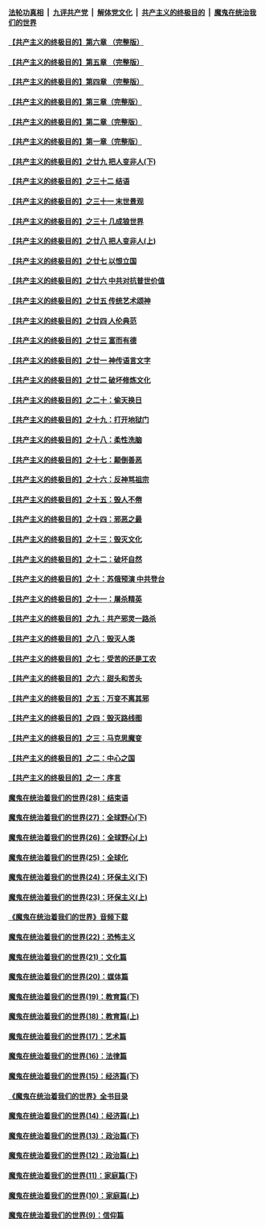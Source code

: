 

####  [法轮功真相](../../../../basic/blob/master/README.md?t=05292101) &nbsp;|&nbsp; [九评共产党](../../../../9ping.md/blob/master/README.md?t=05292101) &nbsp;|&nbsp; [解体党文化](../../../../jtdwh.md/blob/master/README.md?t=05292101)  &nbsp;|&nbsp; [共产主义的终极目的](../../../../gczydzjmd.md/blob/master/README.md?t=05292101) &nbsp;|&nbsp; [魔鬼在统治我们的世界](../../../../mgztzwmdsj.md/blob/master/README.md?t=05292101) 

#### [【共产主义的终极目的】第六章 （完整版）](../pages/nsc422/n11428913.md?t=05292101) 

#### [【共产主义的终极目的】第五章 （完整版）](../pages/nsc422/n11428912.md?t=05292101) 

#### [【共产主义的终极目的】第四章 （完整版）](../pages/nsc422/n11428907.md?t=05292101) 

#### [【共产主义的终极目的】第三章（完整版）](../pages/nsc422/n11428848.md?t=05292101) 

#### [【共产主义的终极目的】第二章（完整版）](../pages/nsc422/n11428831.md?t=05292101) 

#### [【共产主义的终极目的】第一章（完整版）](../pages/nsc422/n11417651.md?t=05292101) 

#### [【共产主义的终极目的】之廿九 把人变非人(下)](../pages/nsc422/n11344140.md?t=05292101) 

#### [【共产主义的终极目的】之三十二 结语](../pages/nsc422/n11360535.md?t=05292101) 

#### [【共产主义的终极目的】之三十一 末世景观](../pages/nsc422/n11351129.md?t=05292101) 

#### [【共产主义的终极目的】之三十 几成狼世界](../pages/nsc422/n11348280.md?t=05292101) 

#### [【共产主义的终极目的】之廿八 把人变非人(上)](../pages/nsc422/n11340492.md?t=05292101) 

#### [【共产主义的终极目的】之廿七 以恨立国](../pages/nsc422/n11336944.md?t=05292101) 

#### [【共产主义的终极目的】之廿六 中共对抗普世价值](../pages/nsc422/n11324785.md?t=05292101) 

#### [【共产主义的终极目的】之廿五 传统艺术颂神](../pages/nsc422/n11296396.md?t=05292101) 

#### [【共产主义的终极目的】之廿四 人伦典范](../pages/nsc422/n11296397.md?t=05292101) 

#### [【共产主义的终极目的】之廿三 富而有德](../pages/nsc422/n11283598.md?t=05292101) 

#### [【共产主义的终极目的】之廿一 神传语言文字](../pages/nsc422/n11263265.md?t=05292101) 

#### [【共产主义的终极目的】之廿二 破坏修炼文化](../pages/nsc422/n11245728.md?t=05292101) 

#### [【共产主义的终极目的】之二十：偷天换日](../pages/nsc422/n11238846.md?t=05292101) 

#### [【共产主义的终极目的】之十九：打开地狱门](../pages/nsc422/n11206376.md?t=05292101) 

#### [【共产主义的终极目的】之十八：柔性洗脑](../pages/nsc422/n11199994.md?t=05292101) 

#### [【共产主义的终极目的】之十七：颠倒善恶](../pages/nsc422/n11179782.md?t=05292101) 

#### [【共产主义的终极目的】之十六：反神骂祖宗](../pages/nsc422/n11166798.md?t=05292101) 

#### [【共产主义的终极目的】之十五：毁人不倦](../pages/nsc422/n11166792.md?t=05292101) 

#### [【共产主义的终极目的】之十四：邪恶之最](../pages/nsc422/n11150249.md?t=05292101) 

#### [【共产主义的终极目的】之十三：毁灭文化](../pages/nsc422/n11135227.md?t=05292101) 

#### [【共产主义的终极目的】之十二：破坏自然](../pages/nsc422/n11135214.md?t=05292101) 

#### [【共产主义的终极目的】之十：苏俄预演 中共登台](../pages/nsc422/n11118424.md?t=05292101) 

#### [【共产主义的终极目的】之十一：屠杀精英](../pages/nsc422/n11118442.md?t=05292101) 

#### [【共产主义的终极目的】之九：共产邪灵一路杀](../pages/nsc422/n11114139.md?t=05292101) 

#### [【共产主义的终极目的】之八：毁灭人类](../pages/nsc422/n11108503.md?t=05292101) 

#### [【共产主义的终极目的】之七：受苦的还是工农](../pages/nsc422/n11101809.md?t=05292101) 

#### [【共产主义的终极目的】之六：甜头和苦头](../pages/nsc422/n11096971.md?t=05292101) 

#### [【共产主义的终极目的】之五：万变不离其邪](../pages/nsc422/n11091285.md?t=05292101) 

#### [【共产主义的终极目的】之四：毁灭路线图](../pages/nsc422/n11086284.md?t=05292101) 

#### [【共产主义的终极目的】之三：马克思魔变](../pages/nsc422/n11061941.md?t=05292101) 

#### [【共产主义的终极目的】之二：中心之国](../pages/nsc422/n11047728.md?t=05292101) 

#### [【共产主义的终极目的】之一：序言](../pages/nsc422/n11086077.md?t=05292101) 

#### [魔鬼在统治着我们的世界(28)：结束语](../pages/nsc422/n10936246.md?t=05292101) 

#### [魔鬼在统治着我们的世界(27)：全球野心(下)](../pages/nsc422/n10928319.md?t=05292101) 

#### [魔鬼在统治着我们的世界(26)：全球野心(上)](../pages/nsc422/n10900318.md?t=05292101) 

#### [魔鬼在统治着我们的世界(25)：全球化](../pages/nsc422/n10788205.md?t=05292101) 

#### [魔鬼在统治着我们的世界(24)：环保主义(下)](../pages/nsc422/n10695307.md?t=05292101) 

#### [魔鬼在统治着我们的世界(23)：环保主义(上)](../pages/nsc422/n10688613.md?t=05292101) 

#### [《魔鬼在统治着我们的世界》音频下载](../pages/nsc422/n10635553.md?t=05292101) 

#### [魔鬼在统治着我们的世界(22)：恐怖主义](../pages/nsc422/n10614727.md?t=05292101) 

#### [魔鬼在统治着我们的世界(21)：文化篇](../pages/nsc422/n10597706.md?t=05292101) 

#### [魔鬼在统治着我们的世界(20)：媒体篇](../pages/nsc422/n10586579.md?t=05292101) 

#### [魔鬼在统治着我们的世界(19)：教育篇(下)](../pages/nsc422/n10564808.md?t=05292101) 

#### [魔鬼在统治着我们的世界(18)：教育篇(上)](../pages/nsc422/n10526970.md?t=05292101) 

#### [魔鬼在统治着我们的世界(17)：艺术篇](../pages/nsc422/n10499093.md?t=05292101) 

#### [魔鬼在统治着我们的世界(16)：法律篇](../pages/nsc422/n10485969.md?t=05292101) 

#### [魔鬼在统治着我们的世界(15)：经济篇(下)](../pages/nsc422/n10469975.md?t=05292101) 

#### [《魔鬼在统治着我们的世界》全书目录](../pages/nsc422/n10464261.md?t=05292101) 

#### [魔鬼在统治着我们的世界(14)：经济篇(上)](../pages/nsc422/n10457370.md?t=05292101) 

#### [魔鬼在统治着我们的世界(13)：政治篇(下)](../pages/nsc422/n10448270.md?t=05292101) 

#### [魔鬼在统治着我们的世界(12)：政治篇(上)](../pages/nsc422/n10444576.md?t=05292101) 

#### [魔鬼在统治着我们的世界(11)：家庭篇(下)](../pages/nsc422/n10440961.md?t=05292101) 

#### [魔鬼在统治着我们的世界(10)：家庭篇(上)](../pages/nsc422/n10435448.md?t=05292101) 

#### [魔鬼在统治着我们的世界(9)：信仰篇](../pages/nsc422/n10432159.md?t=05292101) 

